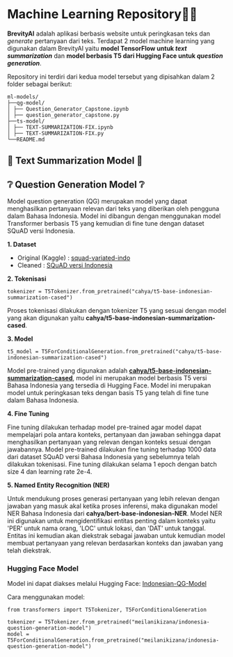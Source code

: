 # Machine Learning Repository🤖🧠
**BrevityAI** adalah aplikasi berbasis website untuk peringkasan teks dan <i>generate</i> pertanyaan dari teks. Terdapat 2 model machine learning yang digunakan dalam BrevityAI yaitu **model TensorFlow untuk <i>text summarization</i>** dan **model berbasis T5 dari Hugging Face untuk <i>question generation</i>**.

Repository ini terdiri dari kedua model tersebut yang dipisahkan dalam 2 folder sebagai berikut:
```
ml-models/
├──qg-model/
│ ├── Question_Generator_Capstone.ipynb
│ ├── question_generator_capstone.py
├──ts-model/
│ ├── TEXT-SUMMARIZATION-FIX.ipynb
│ ├── TEXT-SUMMARIZATION-FIX.py
└──README.md
```

## 📑 Text Summarization Model 📑

## ❔ Question Generation Model ❔
Model question generation (QG) merupakan model yang dapat menghasilkan pertanyaan relevan dari teks yang diberikan oleh pengguna dalam Bahasa Indonesia. Model ini dibangun dengan menggunakan model Transformer berbasis T5 yang kemudian di fine tune dengan dataset SQuAD versi Indonesia.

**1. Dataset**
   - Original (Kaggle) : [squad-variated-indo](https://www.kaggle.com/datasets/mintupsidup/squad-variated-indo)
   - Cleaned : [SQuAD versi Indonesia](https://drive.google.com/file/d/1rAdHLIQJBijlcugcWhAWj_NgP-qe1raW/view?usp=sharing)
     
**2. Tokenisasi**
   ```
   tokenizer = T5Tokenizer.from_pretrained("cahya/t5-base-indonesian-summarization-cased")
   ```
   Proses tokenisasi dilakukan dengan tokenizer T5 yang sesuai dengan model yang akan digunakan yaitu **cahya/t5-base-indonesian-summarization-cased**.
   
**3. Model**
   ```
   t5_model = T5ForConditionalGeneration.from_pretrained("cahya/t5-base-indonesian-summarization-cased")
   ```
   Model pre-trained yang digunakan adalah **[cahya/t5-base-indonesian-summarization-cased](https://huggingface.co/cahya/t5-base-indonesian-summarization-cased)**, model ini merupakan model berbasis T5 versi Bahasa Indonesia yang tersedia di Hugging Face. Model ini merupakan model untuk peringkasan teks dengan basis T5 yang telah di fine tune dalam Bahasa Indonesia.

**4. Fine Tuning**

Fine tuning dilakukan terhadap model pre-trained agar model dapat mempelajari pola antara konteks, pertanyaan dan jawaban sehingga dapat menghasilkan pertanyaan yang relevan dengan konteks sesuai dengan jawabannya. Model pre-trained dilakukan fine tuning terhadap 1000 data dari dataset SQuAD versi Bahasa Indonesia yang sebelumnya telah dilakukan tokenisasi. Fine tuning dilakukan selama 1 epoch dengan batch size 4 dan learning rate 2e-4.

**5. Named Entity Recognition (NER)**

Untuk mendukung proses generasi pertanyaan yang lebih relevan dengan jawaban yang masuk akal ketika proses inferensi, maka digunakan model NER Bahasa Indonesia dari **cahya/bert-base-indonesian-NER**. Model NER ini digunakan untuk mengidentifikasi entitas penting dalam konteks yaitu 'PER' untuk nama orang, 'LOC' untuk lokasi, dan 'DAT' untuk tanggal. Entitas ini kemudian akan diekstrak sebagai jawaban untuk kemudian model membuat pertanyaan yang relevan berdasarkan konteks dan jawaban yang telah diekstrak.

### Hugging Face Model
Model ini dapat diakses melalui Hugging Face: [Indonesian-QG-Model](https://huggingface.co/meilanikizana/indonesia-question-generation-model)

Cara menggunakan model:
```
from transformers import T5Tokenizer, T5ForConditionalGeneration

tokenizer = T5Tokenizer.from_pretrained("meilanikizana/indonesia-question-generation-model")
model = T5ForConditionalGeneration.from_pretrained("meilanikizana/indonesia-question-generation-model")
```
